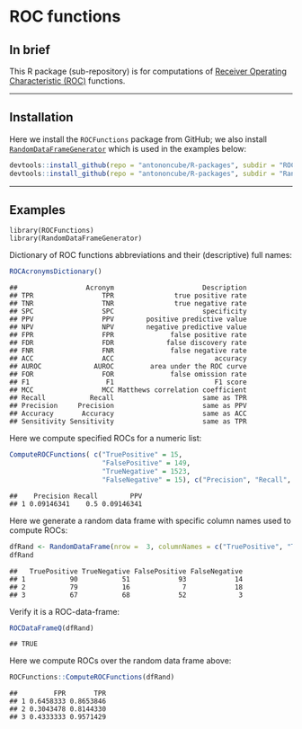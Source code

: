 # ROC functions

## In brief

This R package (sub-repository) is for computations of 
[Receiver Operating Characteristic (ROC)](https://en.wikipedia.org/wiki/Receiver_operating_characteristic)
functions.

------

## Installation

Here we install the `ROCFunctions` package from GitHub; 
we also install 
[`RandomDataFrameGenerator`](https://github.com/antononcube/R-packages/tree/master/RandomDataFrameGenerator)
which is used in the examples below:

``` r
devtools::install_github(repo = "antononcube/R-packages", subdir = "ROCFunctions")
devtools::install_github(repo = "antononcube/R-packages", subdir = "RandomDataFrameGenerator")
```

------

## Examples

```
library(ROCFunctions)
library(RandomDataFrameGenerator)
```


Dictionary of ROC functions abbreviations and their (descriptive) full names:

``` r
ROCAcronymsDictionary()
```

    ##                 Acronym                      Description
    ## TPR                 TPR               true positive rate
    ## TNR                 TNR               true negative rate
    ## SPC                 SPC                      specificity
    ## PPV                 PPV        positive predictive value
    ## NPV                 NPV        negative predictive value
    ## FPR                 FPR              false positive rate
    ## FDR                 FDR             false discovery rate
    ## FNR                 FNR              false negative rate
    ## ACC                 ACC                         accuracy
    ## AUROC             AUROC         area under the ROC curve
    ## FOR                 FOR              false omission rate
    ## F1                   F1                         F1 score
    ## MCC                 MCC Matthews correlation coefficient
    ## Recall           Recall                      same as TPR
    ## Precision     Precision                      same as PPV
    ## Accuracy       Accuracy                      same as ACC
    ## Sensitivity Sensitivity                      same as TPR

Here we compute specified ROCs for a numeric list:

``` r
ComputeROCFunctions( c("TruePositive" = 15, 
                       "FalsePositive" = 149, 
                       "TrueNegative" = 1523, 
                       "FalseNegative" = 15), c("Precision", "Recall", "PPV") )
```

    ##    Precision Recall        PPV
    ## 1 0.09146341    0.5 0.09146341

Here we generate a random data frame with specific column names used to compute ROCs:

``` r
dfRand <- RandomDataFrame(nrow =  3, columnNames = c("TruePositive", "TrueNegative", "FalsePositive", "FalseNegative"), generators = c( function(x) round(runif(x,0,100))) )
dfRand
```

    ##   TruePositive TrueNegative FalsePositive FalseNegative
    ## 1           90           51            93            14
    ## 2           79           16             7            18
    ## 3           67           68            52             3


Verify it is a ROC-data-frame:

```r
ROCDataFrameQ(dfRand)
```

    ## TRUE
    
Here we compute ROCs over the random data frame above:

``` r
ROCFunctions::ComputeROCFunctions(dfRand)
```

    ##         FPR       TPR
    ## 1 0.6458333 0.8653846
    ## 2 0.3043478 0.8144330
    ## 3 0.4333333 0.9571429
